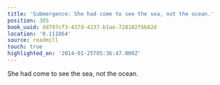 ```yaml
---
title: 'Submergence: She had come to see the sea, not the ocean.'
position: 385
book_uuid: dd797cf3-437d-4237-b1ae-728102f6b82d
location: '0.111864'
source: readmill
touch: true
highlighted_on: '2014-01-25T05:36:47.000Z'
---
```


She had come to see the sea, not the ocean.